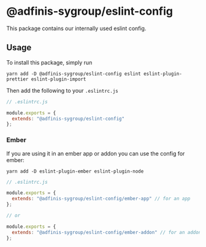 # @adfinis-sygroup/eslint-config

This package contains our internally used eslint config.

## Usage

To install this package, simply run

`yarn add -D @adfinis-sygroup/eslint-config eslint eslint-plugin-prettier eslint-plugin-import`

Then add the following to your `.eslintrc.js`

```js
// .eslintrc.js

module.exports = {
  extends: "@adfinis-sygroup/eslint-config"
};
```

### Ember

If you are using it in an ember app or addon you can use the config for
ember:

`yarn add -D eslint-plugin-ember eslint-plugin-node`

```js
// .eslintrc.js

module.exports = {
  extends: "@adfinis-sygroup/eslint-config/ember-app" // for an app
};

// or

module.exports = {
  extends: "@adfinis-sygroup/eslint-config/ember-addon" // for an addon
};
```
